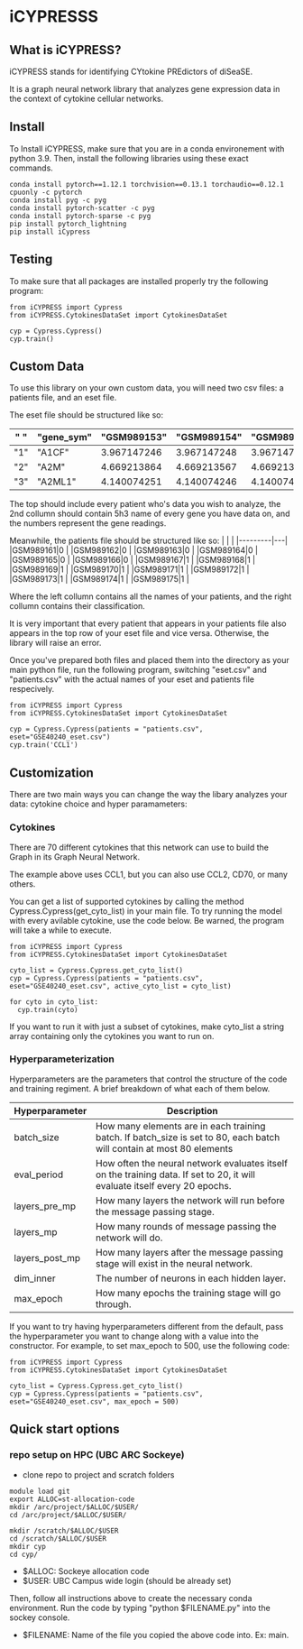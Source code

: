 # iCYPRESSS

## What is iCYPRESS?
iCYPRESS stands for identifying CYtokine PREdictors of diSeaSE.

It is a graph neural network library that analyzes gene expression data in the context of cytokine cellular networks.

## Install
To Install iCYPRESS, make sure that you are in a conda environement with python 3.9. Then, install the following libraries using these exact commands.


````
conda install pytorch==1.12.1 torchvision==0.13.1 torchaudio==0.12.1 cpuonly -c pytorch
conda install pyg -c pyg
conda install pytorch-scatter -c pyg
conda install pytorch-sparse -c pyg
pip install pytorch_lightning
pip install iCypress
````
## Testing

To make sure that all packages are installed properly try the following program:

````
from iCYPRESS import Cypress
from iCYPRESS.CytokinesDataSet import CytokinesDataSet

cyp = Cypress.Cypress()
cyp.train()
````


## Custom Data

To use this library on your own custom data, you will need two csv files: a patients file, and an eset file.

The eset file should be structured like so:

|"             "|  "gene_sym" |"GSM989153"  |"GSM989154" |"GSM989155" |
| ------------- |-------------| -----       | ---        | ---        |
| "1"           | "A1CF"      | 3.967147246 |3.967147248 |3.96714725  |
| "2"           | "A2M"       | 4.669213864 |4.669213567 |4.669213628 |
| "3"           | "A2ML1"     | 4.140074251 |4.140074246 |4.140074286 |


The top should include every patient who's data you wish to analyze, the 2nd collumn should contain 5h3 name of every gene you have data on, and the numbers represent the gene readings.

Meanwhile, the patients file should be structured like so:
|         |   |
|---------|---|
|GSM989161|0  |
|GSM989162|0  |
|GSM989163|0  |
|GSM989164|0  |
|GSM989165|0  |
|GSM989166|0  |
|GSM989167|1  |
|GSM989168|1  |
|GSM989169|1  |
|GSM989170|1  |
|GSM989171|1  |
|GSM989172|1  |
|GSM989173|1  |
|GSM989174|1  |
|GSM989175|1  |

Where the left collumn contains all the names of your patients, and the right collumn contains their classification.

It is very important that every patient that appears in your patients file also appears in the top row of your eset file and vice versa. Otherwise, the library will raise an error.

Once you've prepared both files and placed them into the directory as your main python file, run the following program, switching "eset.csv" and "patients.csv" with the actual names of your eset and patients file respecively.


````
from iCYPRESS import Cypress
from iCYPRESS.CytokinesDataSet import CytokinesDataSet

cyp = Cypress.Cypress(patients = "patients.csv", eset="GSE40240_eset.csv")
cyp.train('CCL1')
````


## Customization

There are two main ways you can change the way the libary analyzes your data: cytokine choice and hyper paramameters:

### Cytokines

There are 70 different cytokines that this network can use to build the Graph in its Graph Neural Network.

The example above uses CCL1, but you can also use CCL2, CD70, or many others.

You can get a list of supported cytokines by calling the method Cypress.Cypress(get_cyto_list) in your main file. To try running the model with every avilable cytokine, use the code below. Be warned, the program will take a while to execute.

```
from iCYPRESS import Cypress
from iCYPRESS.CytokinesDataSet import CytokinesDataSet

cyto_list = Cypress.Cypress.get_cyto_list()
cyp = Cypress.Cypress(patients = "patients.csv", eset="GSE40240_eset.csv", active_cyto_list = cyto_list)

for cyto in cyto_list:
  cyp.train(cyto)
```

If you want to run it with just a subset of cytokines, make cyto_list a string array containing only the cytokines you want to run on.

### Hyperparameterization

Hyperparameters are the parameters that control the structure of the code and training regiment. A brief breakdown of what each of them below.

|Hyperparameter       | Description  |
|---------------------|--------------|
| batch_size          | How many elements are in each training batch. If batch_size is set to 80, each batch will contain at most 80 elements
| eval_period         | How often the neural network evaluates itself on the training data. If set to 20, it will evaluate itself every 20 epochs.
| layers_pre_mp       | How many layers the network will run before the message passing stage.
| layers_mp           | How many rounds of message passing the network will do.
| layers_post_mp      | How many layers after the message passing stage will exist in the neural network.
| dim_inner           | The number of neurons in each hidden layer.
| max_epoch           | How many epochs the training stage will go through.


If you want to try having hyperparameters different from the default, pass the hyperparameter you want to change along with a value into the constructor. For example, to set max_epoch to 500, use the following code:

```
from iCYPRESS import Cypress
from iCYPRESS.CytokinesDataSet import CytokinesDataSet

cyto_list = Cypress.Cypress.get_cyto_list()
cyp = Cypress.Cypress(patients = "patients.csv", eset="GSE40240_eset.csv", max_epoch = 500)
```

## Quick start options

### repo setup on HPC (UBC ARC Sockeye)
* clone repo to project and scratch folders
```
module load git
export ALLOC=st-allocation-code
mkdir /arc/project/$ALLOC/$USER/
cd /arc/project/$ALLOC/$USER/

mkdir /scratch/$ALLOC/$USER
cd /scratch/$ALLOC/$USER
mkdir cyp
cd cyp/
```
* $ALLOC: Sockeye allocation code
* $USER: UBC Campus wide login (should be already set)
  
Then, follow all instructions above to create the necessary conda environment. Run the code by typing "python $FILENAME.py" into the sockey console.
* $FILENAME: Name of the file you copied the above code into. Ex: main.

